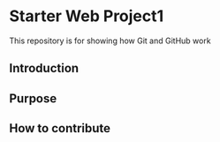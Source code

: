 # Starter Web Project1

This repository is for showing how Git and GitHub work

## Introduction
## Purpose
## How to contribute
